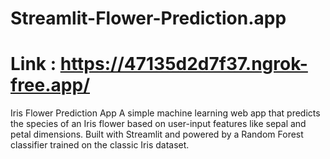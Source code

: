 # Streamlit-Flower-Prediction.app
# Link : https://47135d2d7f37.ngrok-free.app/
 Iris Flower Prediction App
A simple machine learning web app that predicts the species of an Iris flower based on user-input features like sepal and petal dimensions. Built with Streamlit and powered by a Random Forest classifier trained on the classic Iris dataset.
